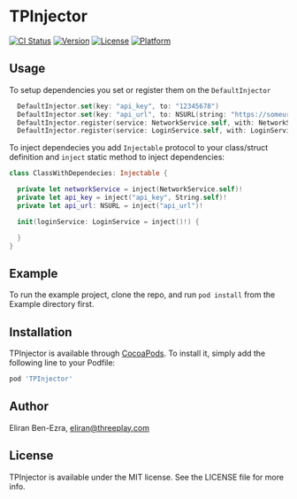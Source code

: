 # TPInjector

[![CI Status](http://img.shields.io/travis/threeplay/TPInjector.svg?style=flat)](https://travis-ci.org/threeplay/TPInjector)
[![Version](https://img.shields.io/cocoapods/v/TPInjector.svg?style=flat)](http://cocoapods.org/pods/TPInjector)
[![License](https://img.shields.io/cocoapods/l/TPInjector.svg?style=flat)](http://cocoapods.org/pods/TPInjector)
[![Platform](https://img.shields.io/cocoapods/p/TPInjector.svg?style=flat)](http://cocoapods.org/pods/TPInjector)

## Usage

 To setup dependencies you set or register them on the `DefaultInjector`

```swift
  DefaultInjector.set(key: "api_key", to: "12345678")
  DefaultInjector.set(key: "api_url", to: NSURL(string: "https://someurl.com"))
  DefaultInjector.register(service: NetworkService.self, with: NetworkServiceImpl())
  DefaultInjector.register(service: LoginService.self, with: LoginServiceImpl())
```

To inject dependecies you add `Injectable` protocol to your class/struct definition and `inject` static method to inject dependencies:

```swift
class ClassWithDependecies: Injectable {

  private let networkService = inject(NetworkService.self)!
  private let api_key = inject("api_key", String.self)!
  private let api_url: NSURL = inject("api_url")!

  init(loginService: LoginService = inject()!) {

  }
}
```

## Example

To run the example project, clone the repo, and run `pod install` from the Example directory first.

## Installation

TPInjector is available through [CocoaPods](http://cocoapods.org). To install
it, simply add the following line to your Podfile:

```ruby
pod 'TPInjector'
```


## Author

Eliran Ben-Ezra, eliran@threeplay.com

## License

TPInjector is available under the MIT license. See the LICENSE file for more info.
